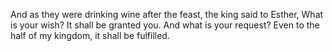 And as they were drinking wine after the feast, the king said to Esther, What is your wish? It shall be granted you. And what is your request? Even to the half of my kingdom, it shall be fulfilled.
